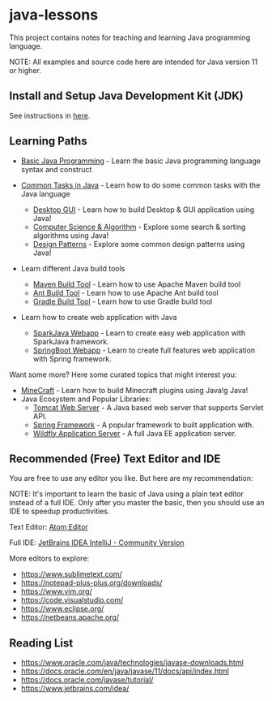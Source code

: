 # java-lessons

This project contains notes for teaching and learning Java programming language.

NOTE: All examples and source code here are intended for Java version 11 or higher.

## Install and Setup Java Development Kit (JDK)

See instructions in [here](basic/Hello.java).

## Learning Paths

* [Basic Java Programming](basic) - Learn the basic Java programming language syntax and construct
* [Common Tasks in Java](commontasks) - Learn how to do some common tasks with the Java language
  - [Desktop GUI](commontasks/swingdesktop) - Learn how to build Desktop & GUI application using Java!
  - [Computer Science & Algorithm](commontasks/algorithm) - Explore some search & sorting algorithms using Java!
  - [Design Patterns](commontasks/designpatterns) - Explore some common design patterns using Java!
  
* Learn different Java build tools
  - [Maven Build Tool](maven-hello-java) - Learn how to use Apache Maven build tool
  - [Ant Build Tool](ant-hello-java) - Learn how to use Apache Ant build tool
  - [Gradle Build Tool](gradle-hello-java) - Learn how to use Gradle build tool
  
* Learn how to create web application with Java
  - [SparkJava Webapp](spark-webapp) - Learn to create easy web application with SparkJava framework.
  - [SpringBoot Webapp](spring-webapp) - Learn to create full features web application with Spring framework.
  
Want some more? Here some curated topics that might interest you:

* [MineCraft](minecraft) - Learn how to build Minecraft plugins using Java!g Java!
* Java Ecosystem and Popular Libraries:
  - [Tomcat Web Server](http://tomcat.apache.org/) - A Java based web server that supports Servlet API.
  - [Spring Framework](https://spring.io/) - A popular framework to built application with.
  - [Wildfly Application Server](https://www.wildfly.org/) - A full Java EE application server.

## Recommended (Free) Text Editor and IDE

You are free to use any editor you like. But here are my recommendation:

NOTE: It's important to learn the basic of Java using a plain text editor instead of a full IDE.
Only after you master the basic, then you should use an IDE to speedup productivities.

Text Editor: [Atom Editor](https://atom.io/)

Full IDE: [JetBrains IDEA IntelliJ - Community Version](https://www.jetbrains.com/idea/download/)

More editors to explore:

* https://www.sublimetext.com/
* https://notepad-plus-plus.org/downloads/
* https://www.vim.org/
* https://code.visualstudio.com/
* https://www.eclipse.org/
* https://netbeans.apache.org/

## Reading List

* https://www.oracle.com/java/technologies/javase-downloads.html
* https://docs.oracle.com/en/java/javase/11/docs/api/index.html
* https://docs.oracle.com/javase/tutorial/
* https://www.jetbrains.com/idea/

